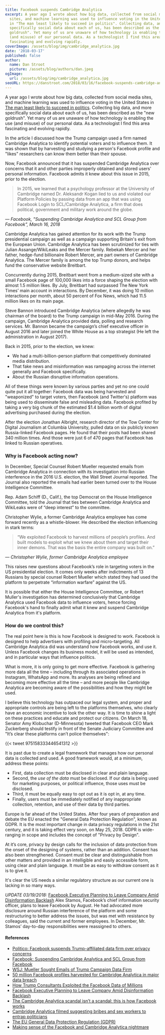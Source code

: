 ```yaml
---
title: Facebook suspends Cambridge Analytica
excerpt: A year ago I wrote about how big data, collected from social media
  sites, and machine learning was used to influence voting in the United States
  in "The man least likely to succeed in politics". Collecting data, and more
  specifically social data about each of us, has been described as the "new
  goldrush". Yet many of us are unaware of how technology is enabling the use
  (and misuse) of our personal data. As a technologist I find this area
  fascinating and evolving rapidly.
coverImage: /assets/blog/img/cambridge_analytica.jpg
date: '2018-03-17'
published: false
author:
  name: Dan Stroot
  picture: /assets/blog/authors/dan.jpeg
ogImage:
  url: /assets/blog/img/cambridge_analytica.jpg
seoURL: https://danstroot.com/2018/03/16/facebook-suspends-cambridge-analytica/
---
```


A year ago I wrote about how big data, collected from social media sites, and machine learning was used to influence voting in the United States in [The man least likely to succeed in politics](/posts/2017-03-19-the-man-least-likely-to-succeed-in-politics/). Collecting big data, and more specifically social data about each of us, has been described as the "new goldrush". Yet many of us are unaware of how technology is enabling the use (and misuse) of our personal data. As a technologist I find this area fascinating and evolving rapidly.

In the article I discussed how the Trump campaign used a firm named Cambridge Analytica to identify potential voters and to influence them. It was shown that by harvesting and studying a person's Facebook profile and "likes" researchers can know them better than their spouse.

Now, Facebook announced that it has suspended Cambridge Analytica over concerns that it and other parties improperly obtained and stored users' personal information. Facebook admits it knew about this issue in 2015, prior to the election.

> In 2015, we learned that a psychology professor at the University of Cambridge named Dr. Aleksandr Kogan lied to us and violated our Platform Policies by passing data from an app that was using Facebook Login to SCL/Cambridge Analytica, a firm that does political, government and military work around the globe.

<div class="bqfoot"><cite>&mdash; Facebook, "Suspending Cambridge Analytica and SCL Group from Facebook", March 16, 2018</div></cite>

Cambridge Analytica has gained attention for its work with the Trump presidential campaign as well as a campaign supporting Britain's exit from the European Union. Cambridge Analytica has been scrutinized for ties with Julian Assange/WikiLeaks and the Mercer family. Rebekah Mercer and her father, hedge-fund billionaire Robert Mercer, are part owners of Cambridge Analytica. The Mercer family is among the top Trump donors, and helps fund the conservative website Breitbart.

Concurrently during 2015, Breitbart went from a medium-sized site with a small Facebook page of 100,000 likes into a force shaping the election with almost 1.5 million likes. By July, Breitbart had surpassed The New York Times’ main account in interactions. By December, it was doing 10 million interactions per month, about 50 percent of Fox News, which had 11.5 million likes on its main page.

Steve Bannon introduced Cambridge Analytica (where allegedly he was chairman of the board) to the Trump campaign in mid-May 2016. During the campaign, Cambridge Analytica provided data, polling and research services. Mr. Bannon became the campaign’s chief executive officer in August 2016 and later joined the White House as a top strategist (He left the administration in August 2017).

Back in 2015, prior to the election, we knew:

- We had a multi-billion-person platform that competitively dominated media distribution.
- That fake news and misinformation was rampaging across the internet generally and Facebook specifically.
- About the Russian disruptive information operations.

All of these things were known by various parties and yet no one could quite put it all together: Facebook data was being harvested and "weaponized" to target voters, then Facebook (and Twitter's) platform was being used to disseminate false and misleading data. Facebook profited by taking a very big chunk of the estimated $1.4 billion worth of digital advertising purchased during the election.

After the election Jonathan Albright, research director of the Tow Center for Digital Journalism at Columbia University, pulled data on six publicly known Russia-linked Facebook pages. He found that their posts had been shared 340 million times. And those were just 6 of 470 pages that Facebook has linked to Russian operatives.

### Why is Facebook acting now?

In December, Special Counsel Robert Mueller requested emails from Cambridge Analytica in connection with its investigation into Russian interference in the 2016 U.S. election, the Wall Street Journal reported. The Journal also reported the emails had earlier been turned over to the House Intelligence Committee.

Rep. Adam Schiff (D., Calif.), the top Democrat on the House Intelligence Committee, told the Journal that ties between Cambridge Analytica and WikiLeaks were of “deep interest” to the committee.

Christopher Wylie, a former Cambridge Analytica employee has come forward recently as a whistle-blower. He described the election influencing in stark terms:

> “We exploited Facebook to harvest millions of people’s profiles. And built models to exploit what we knew about them and target their inner demons. That was the basis the entire company was built on.”

<div class="bqfoot"><cite>&mdash; Christopher Wylie, former Cambridge Analytica employee</div></cite>

This raises new questions about Facebook’s role in targeting voters in the US presidential election. It comes only weeks after indictments of 13 Russians by special counsel Robert Mueller which stated they had used the platform to perpetrate “information warfare” against the US.

It is possible that either the House Intelligence Committee, or Robert Muller's investigation has determined conclusively that Cambridge Analytica used Facebook data to influence voters, hence forcing Facebook's hand to finally admit what it knew and suspend Cambridge Analytica from it's platform.

### How do we control this?

The real point here is this is how Facebook is designed to work. Facebook is designed to help advertisers with profiling and micro-targeting. All Cambridge Analytica did was understand how Facebook works, and use it. Unless Facebook changes its business model, it will be used as intended, and in particular ways that influence politics.

What is more, it is only going to get more effective. Facebook is gathering more data all the time – including through its associated operations in Instagram, WhatsApp and more. Its analyses are being refined and becoming more effective all the time – and more people like Cambridge Analytica are becoming aware of the possibilities and how they might be used.

I believe this technology has outpaced our legal system, and proper and appropriate controls are being left to the platforms themselves, who clearly have an economic incentive to look the other way. It is time to shine a light on these practices and educate and protect our citizens. On March 18, Senator Amy Klobuchar (D-Minnesota) tweeted that Facebook CEO Mark Zuckerberg should testify in front of the Senate Judiciary Committee and "It’s clear these platforms can’t police themselves":

{{< tweet 975158333446541312 >}}

It is past due to create a legal framework that manages how our personal data is collected and used. A good framework would, at a minimum, address these points:

- First, data collection must be disclosed in clear and plain language.
- Second, the _use of the data_ must be disclosed. If our data is being used for marketing purposes, or political influence, those uses must be disclosed.
- Third, it must be equally easy to opt out as it is opt in, at any time.
- Finally, users must be immediately notified of any inappropriate collection, retention, and use of their data by third parties.

Europe is far ahead of the United States. After four years of preparation and debate the EU enacted the "General Data Protection Regulation", known as GDPR. It is the most important change in data privacy regulations in the 21st century, and it is taking effect very soon, on May 25, 2018. GDPR is wide-ranging in scope and includes the concept of "Privacy by Design".

At it’s core, privacy by design calls for the inclusion of data protection from the onset of the designing of systems, rather than an addition. Consent has also been strengthened. Consent must be clear and distinguishable from other matters and provided in an intelligible and easily accessible form, using clear and plain language. It must be as easy to withdraw consent as it is to give it.​

It's clear the US needs a similar regulatory structure as our current one is lacking in so many ways.

_UPDATE 03/19/2018:_ [Facebook Executive Planning to Leave Company Amid Disinformation Backlash](https://www.nytimes.com/2018/03/19/technology/facebook-alex-stamos.html?hp&action=click&pgtype=Homepage&clickSource=story-heading&module=first-column-region&region=top-news&WT.nav=top-news) Alex Stamos, Facebook’s chief information security officer, plans to leave Facebook by August. He had advocated more disclosure around Russian interference of the platform and some restructuring to better address the issues, but was met with resistance by colleagues, said the current and former employees. In December, Mr. Stamos’ day-to-day responsibilities were reassigned to others.

#### References

- [Politico: Facebook suspends Trump-affiliated data firm over privacy concerns](https://www.politico.com/story/2018/03/16/facebook-cambridge-analytica-suspended-trump-campaign-468692?cid=apn)
- [Facebook: Suspending Cambridge Analytica and SCL Group from Facebook](https://newsroom.fb.com/news/2018/03/suspending-cambridge-analytica/)
- [WSJ: Mueller Sought Emails of Trump Campaign Data Firm](https://www.wsj.com/articles/mueller-sought-emails-of-trump-campaign-data-firm-1513296899)
- [50 million Facebook profiles harvested for Cambridge Analytica in major data breach](https://www.theguardian.com/news/2018/mar/17/cambridge-analytica-facebook-influence-us-election)
- [How Trump Consultants Exploited the Facebook Data of Millions](https://www.nytimes.com/2018/03/17/us/politics/cambridge-analytica-trump-campaign.html)
- [Facebook Executive Planning to Leave Company Amid Disinformation Backlash](https://www.nytimes.com/2018/03/19/technology/facebook-alex-stamos.html?hp&action=click&pgtype=Homepage&clickSource=story-heading&module=first-column-region&region=top-news&WT.nav=top-news)
- [The Cambridge Analytica scandal isn’t a scandal: this is how Facebook works](https://www.independent.co.uk/voices/camridge-analytica-scandal-how-facebook-works-harvesting-data-politics-trump-brexit-a8264051.html)
- [Cambridge Analytica filmed suggesting bribes and sex workers to entrap politicians](https://www.channel4.com/news/cambridge-analytica-revealed-trumps-election-consultants-filmed-saying-they-use-bribes-and-sex-workers-to-entrap-politicians-investigation)
- [The EU General Data Protection Regulation (GDPR)](https://www.eugdpr.org/eugdpr.org.html)
- [Making sense of the Facebook and Cambridge Analytica nightmare](https://www.engadget.com/amp/2018/03/19/facebook-and-cambridge-analytica-nightmare/)
